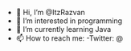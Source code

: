 - 👋 Hi, I’m @ItzRazvan
- 👀 I’m interested in programming
- 🌱 I’m currently learning Java
- 📫 How to reach me: -Twitter: @

<!---
ItzRazvan/ItzRazvan is a ✨ special ✨ repository because its `README.md` (this file) appears on your GitHub profile.
You can click the Preview link to take a look at your changes.
--->
